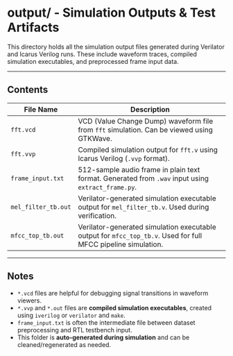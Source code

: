 # output/ - Simulation Outputs & Test Artifacts

This directory holds all the simulation output files generated during Verilator and Icarus Verilog runs. These include waveform traces, compiled simulation executables, and preprocessed frame input data.

---

## Contents

| File Name             | Description |
|----------------------|-------------|
| `fft.vcd`            | VCD (Value Change Dump) waveform file from `fft` simulation. Can be viewed using GTKWave. |
| `fft.vvp`            | Compiled simulation output for `fft.v` using Icarus Verilog (`.vvp` format). |
| `frame_input.txt`    | 512-sample audio frame in plain text format. Generated from `.wav` input using `extract_frame.py`. |
| `mel_filter_tb.out`  | Verilator-generated simulation executable output for `mel_filter_tb.v`. Used during verification. |
| `mfcc_top_tb.out`    | Verilator-generated simulation executable output for `mfcc_top_tb.v`. Used for full MFCC pipeline simulation. |

---

## Notes

- `*.vcd` files are helpful for debugging signal transitions in waveform viewers.
- `*.vvp` and `*.out` files are **compiled simulation executables**, created using `iverilog` or `verilator` and `make`.
- `frame_input.txt` is often the intermediate file between dataset preprocessing and RTL testbench input.
- This folder is **auto-generated during simulation** and can be cleaned/regenerated as needed.
